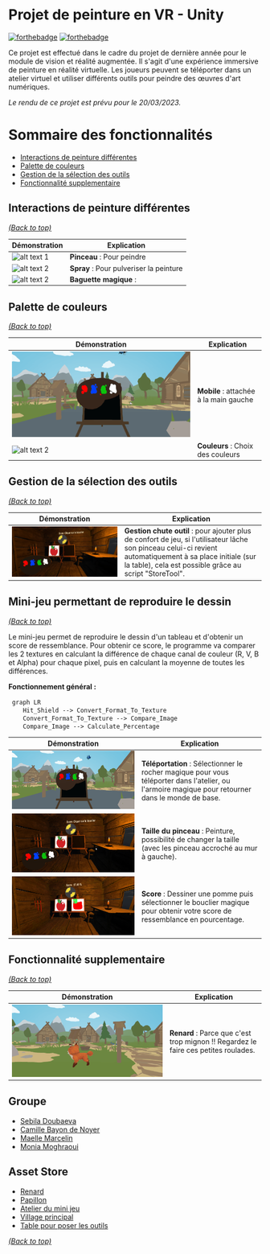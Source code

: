 # Projet de peinture en VR - Unity

[![forthebadge](https://forthebadge.com/images/badges/made-with-c-sharp.svg)](https://forthebadge.com)
[![forthebadge](https://forthebadge.com/images/badges/built-with-love.svg)](https://forthebadge.com)

Ce projet est effectué dans le cadre du projet de dernière année pour le module de vision et réalité augmentée. Il s'agit d'une expérience immersive de peinture en réalité virtuelle. Les joueurs peuvent se téléporter dans un atelier virtuel et utiliser différents outils pour peindre des œuvres d'art numériques. 

*Le rendu de ce projet est prévu pour le 20/03/2023.*


# Sommaire des fonctionnalités
- [Interactions de peinture différentes](#interactions-de-peinture-différentes)
- [Palette de couleurs](#palette-de-couleurs)
- [Gestion de la sélection des outils](#selection-doutil-souhaité-en-lattrapant)
- [Fonctionnalité supplementaire](#fonctionnalité-supplementaire)

## Interactions de peinture différentes
[*(Back to top)*](#sommaire-des-fonctionnalités)

| Démonstration | Explication |
|---------|---------|
| ![alt text 1](GitImage/) | **Pinceau** : Pour peindre|
| ![alt text 2](GitImage/) | **Spray** : Pour pulveriser la peinture|
| ![alt text 2](GitImage/) | **Baguette magique** : |


## Palette de couleurs 
[*(Back to top)*](#sommaire-des-fonctionnalités)

| Démonstration | Explication |
|---------|---------|
| ![alt text 1](GitImage/palette_mobile.gif) | **Mobile** : attachée à la main gauche|
| ![alt text 2](GitImage/) | **Couleurs** : Choix des couleurs|


## Gestion de la sélection des outils
[*(Back to top)*](#sommaire-des-fonctionnalités)

| Démonstration | Explication |
|---------|---------|
| ![alt text 1](GitImage/rangementPinceau.gif) | **Gestion chute outil** : pour ajouter plus de confort de jeu, si l'utilisateur lâche son pinceau celui-ci revient automatiquement à sa place initiale (sur la table), cela est possible grâce au script "StoreTool".|


## Mini-jeu permettant de reproduire le dessin
[*(Back to top)*](#sommaire-des-fonctionnalités)


Le mini-jeu permet de reproduire le dessin d'un tableau et d'obtenir un score de ressemblance. Pour obtenir ce score, le programme va comparer les 2 textures en calculant la différence de chaque canal de couleur (R, V, B et Alpha) pour chaque pixel, puis en calculant la moyenne de toutes les différences. 

**Fonctionnement général :**
```mermaid
 graph LR
    Hit_Shield --> Convert_Format_To_Texture
    Convert_Format_To_Texture --> Compare_Image
    Compare_Image --> Calculate_Percentage

``` 
| Démonstration | Explication |
|---------|---------|
| ![alt text 1](GitImage/teleportation.gif) | **Téléportation** : Sélectionner le rocher magique pour vous téléporter dans l'atelier, ou l'armoire magique pour retourner dans le monde de base.|
| ![alt text 2](GitImage/taillePinceau.gif) | **Taille du pinceau** : Peinture, possibilité de changer la taille (avec les pinceau accroché au mur à gauche).|
| ![alt text 2](GitImage/dessin_pomme.png) | **Score** : Dessiner une pomme puis sélectionner le bouclier magique pour obtenir votre score de ressemblance en pourcentage. |


## Fonctionnalité supplementaire 
[*(Back to top)*](#sommaire-des-fonctionnalités)


| Démonstration | Explication |
|---------|---------|
| ![alt text 1](GitImage/renard.gif) | **Renard** : Parce que c'est trop mignon !! Regardez le faire ces petites roulades.|



## Groupe

* [Sebila Doubaeva](https://github.com/taredalen)
* [Camille Bayon de Noyer](https://github.com/Kamomille)
* [Maelle Marcelin](https://github.com/maaelle)
* [Monia Moghraoui](https://github.com/SoniaMogh)


## Asset Store

* [Renard](https://assetstore.unity.com/packages/3d/characters/animals/toon-fox-183005)
* [Papillon](https://assetstore.unity.com/packages/3d/characters/animals/insects/butterfly-animated-58355)
* [Atelier du mini jeu](https://assetstore.unity.com/packages/3d/environments/cabin-environment-98014)
* [Village principal](https://assetstore.unity.com/packages/3d/environments/landscapes/rpg-poly-pack-lite-148410)
* [Table pour poser les outils](https://assetstore.unity.com/packages/3d/props/wooden-pbr-table-112005)

[*(Back to top)*](#sommaire-des-fonctionnalités)






